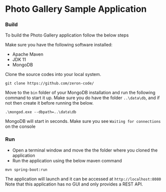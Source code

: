 # Photo Gallery Sample Application

### Build
To build the Photo Gallery application follow the below steps

Make sure you have the following software installed:

* Apache Maven
* JDK 11
* MongoDB

Clone the source codes into your local system.

```
git clone https://github.com/zeron-code/
```

Move to the `bin` folder of your MongoDB installation and run the following command to start it up.
Make sure you do have the folder `..\data\db`, and if not then create it before running the below.

```
.\mongod.exe --dbpath=..\data\db
```

MongoDB will start in seconds. Make sure you see `Waiting for connections` on the console

### Run

* Open a terminal window and move the the folder where you cloned the application
* Run the application using the below maven command

```
mvn spring-boot:run
```

The application will launch and it can be accessed at `http://localhost:8080`
Note that this application has no GUI and only provides a REST API.
